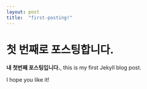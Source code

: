 ```yaml
---
layout: post
title:  "first-posting!"
---
```


# 첫 번째로 포스팅합니다. 

**내 첫번째 포스팅입니다.**, this is my first Jekyll blog post.

I hope you like it!